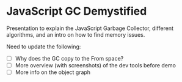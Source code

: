 JavaScript GC Demystified
=======================

Presentation to explain the JavaScript Garbage Collector, different algorithms, and an intro on how to find memory issues.

Need to update the following:
- [ ] Why does the GC copy to the From space?
- [ ] More overview (with screenshots) of the dev tools before demo
- [ ] More info on the object graph
